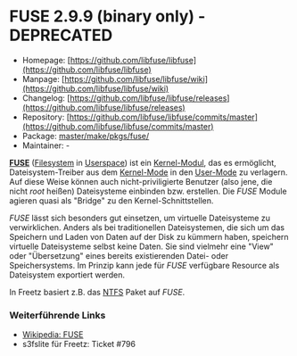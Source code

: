 # FUSE 2.9.9 (binary only) - DEPRECATED
  - Homepage: [https://github.com/libfuse/libfuse](https://github.com/libfuse/libfuse)
  - Manpage: [https://github.com/libfuse/libfuse/wiki](https://github.com/libfuse/libfuse/wiki)
  - Changelog: [https://github.com/libfuse/libfuse/releases](https://github.com/libfuse/libfuse/releases)
  - Repository: [https://github.com/libfuse/libfuse/commits/master](https://github.com/libfuse/libfuse/commits/master)
  - Package: [master/make/pkgs/fuse/](https://github.com/Freetz-NG/freetz-ng/tree/master/make/pkgs/fuse/)
  - Maintainer: -

**[FUSE](http://de.wikipedia.org/wiki/Filesystem_in_Userspace)**
([Filesystem](http://de.wikipedia.org/wiki/Dateisystem)
in
[Userspace](http://de.wikipedia.org/wiki/Userspace))
ist ein
[Kernel-Modul](http://de.wikipedia.org/wiki/Kernel-Modul),
das es ermöglicht, Dateisystem-Treiber aus dem
[Kernel-Mode](http://de.wikipedia.org/wiki/Betriebssystemkern)
in den
[User-Mode](http://de.wikipedia.org/wiki/Ring_(CPU))
zu verlagern. Auf diese Weise können auch nicht-priviligierte Benutzer
(also jene, die nicht *root* heißen) Dateisysteme einbinden bzw.
erstellen. Die *FUSE* Module agieren quasi als "Bridge" zu den
Kernel-Schnittstellen.

*FUSE* lässt sich besonders gut einsetzen, um virtuelle Dateisysteme zu
verwirklichen. Anders als bei traditionellen Dateisystemen, die sich um
das Speichern und Laden von Daten auf der Disk zu kümmern haben,
speichern virtuelle Dateisysteme selbst keine Daten. Sie sind vielmehr
eine "View" oder "Übersetzung" eines bereits existierenden Datei-
oder Speichersystems. Im Prinzip kann jede für *FUSE* verfügbare
Resource als Dateisystem exportiert werden.

In Freetz basiert z.B. das [NTFS](ntfs-3g.html) Paket auf *FUSE*.

### Weiterführende Links

 - [Wikipedia: FUSE](http://de.wikipedia.org/wiki/Filesystem_in_Userspace)
 - s3fslite für Freetz: Ticket #796

